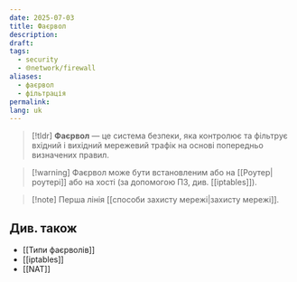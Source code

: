 ```yaml
---
date: 2025-07-03
title: Фаєрвол
description: 
draft: 
tags:
  - security
  - 🌐network/firewall
aliases:
  - фаєрвол
  - фільтрація
permalink: 
lang: uk
---
```


> [!tldr]
> **Фаєрвол** — це система безпеки, яка контролює та фільтрує вхідний і вихідний мережевий трафік на основі попередньо визначених правил.

> [!warning] Фаєрвол може бути встановленим або на [[Роутер|роутері]] або на хості (за допомогою ПЗ, див. [[iptables]]).

> [!note] Перша лінія [[способи захисту мережі|захисту мережі]].

## Див. також

- [[Типи фаєрволів]]
- [[iptables]]
- [[NAT]]